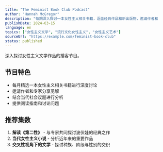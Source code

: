 ```yaml
---
title: "The Feminist Book Club Podcast"
author: "Hannah McGregor"
description: "每期深入探讨一本女性主义相关书籍，涵盖经典作品和新出版物，邀请作者和专家进行对话，帮助听众更好地理解女性主义文学。"
publishDate: 2024-03-15
language: en
topics: ["女性主义文学", "流行文化女性主义", "女性主义艺术"]
sourceUrl: "https://example.com/feminist-book-club"
status: published
---
```


深入探讨女性主义文学作品的播客节目。

## 节目特色

- 每月精选一本女性主义相关书籍进行深度讨论
- 邀请作者和专家分享见解
- 结合当代社会议题进行分析
- 提供阅读指南和讨论问题

## 推荐集数

1. **解读《第二性》** - 与专家共同探讨波伏娃的经典之作
2. **当代女性主义小说** - 分析近年来的重要作品
3. **交叉性视角下的文学** - 探讨种族、阶级与性别的交织